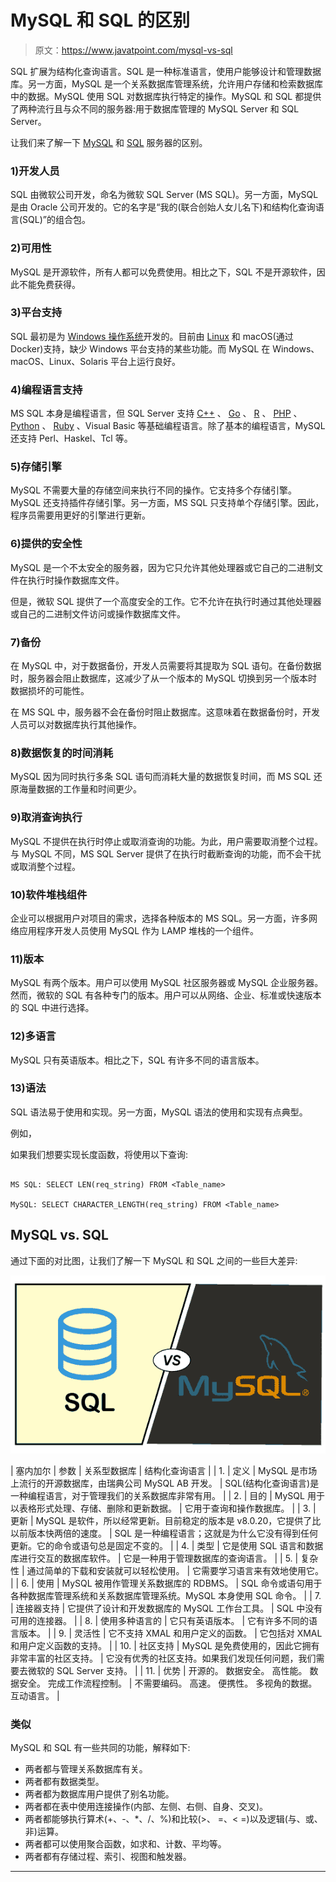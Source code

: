 # MySQL 和 SQL 的区别

> 原文：<https://www.javatpoint.com/mysql-vs-sql>

SQL 扩展为结构化查询语言。SQL 是一种标准语言，使用户能够设计和管理数据库。另一方面，MySQL 是一个关系数据库管理系统，允许用户存储和检索数据库中的数据。MySQL 使用 SQL 对数据库执行特定的操作。MySQL 和 SQL 都提供了两种流行且与众不同的服务器:用于数据库管理的 MySQL Server 和 SQL Server。

让我们来了解一下 [MySQL](https://www.javatpoint.com/mysql-tutorial) 和 [SQL](https://www.javatpoint.com/sql-tutorial) 服务器的区别。

### 1)开发人员

SQL 由微软公司开发，命名为微软 SQL Server (MS SQL)。另一方面，MySQL 是由 Oracle 公司开发的。它的名字是“我的(联合创始人女儿名下)和结构化查询语言(SQL)”的组合包。

### 2)可用性

MySQL 是开源软件，所有人都可以免费使用。相比之下，SQL 不是开源软件，因此不能免费获得。

### 3)平台支持

SQL 最初是为 [Windows 操作系统](https://www.javatpoint.com/windows)开发的。目前由 [Linux](https://www.javatpoint.com/linux-tutorial) 和 macOS(通过 Docker)支持，缺少 Windows 平台支持的某些功能。而 MySQL 在 Windows、macOS、Linux、Solaris 平台上运行良好。

### 4)编程语言支持

MS SQL 本身是编程语言，但 SQL Server 支持 [C++](https://www.javatpoint.com/cpp-tutorial) 、 [Go](https://www.javatpoint.com/go-tutorial) 、 [R](https://www.javatpoint.com/r-tutorial) 、 [PHP](https://www.javatpoint.com/php-tutorial) 、 [Python](https://www.javatpoint.com/python-tutorial) 、 [Ruby](https://www.javatpoint.com/ruby-tutorial) 、Visual Basic 等基础编程语言。除了基本的编程语言，MySQL 还支持 Perl、Haskel、Tcl 等。

### 5)存储引擎

MySQL 不需要大量的存储空间来执行不同的操作。它支持多个存储引擎。MySQL 还支持插件存储引擎。另一方面，MS SQL 只支持单个存储引擎。因此，程序员需要用更好的引擎进行更新。

### 6)提供的安全性

MySQL 是一个不太安全的服务器，因为它只允许其他处理器或它自己的二进制文件在执行时操作数据库文件。

但是，微软 SQL 提供了一个高度安全的工作。它不允许在执行时通过其他处理器或自己的二进制文件访问或操作数据库文件。

### 7)备份

在 MySQL 中，对于数据备份，开发人员需要将其提取为 SQL 语句。在备份数据时，服务器会阻止数据库，这减少了从一个版本的 MySQL 切换到另一个版本时数据损坏的可能性。

在 MS SQL 中，服务器不会在备份时阻止数据库。这意味着在数据备份时，开发人员可以对数据库执行其他操作。

### 8)数据恢复的时间消耗

MySQL 因为同时执行多条 SQL 语句而消耗大量的数据恢复时间，而 MS SQL 还原海量数据的工作量和时间更少。

### 9)取消查询执行

MySQL 不提供在执行时停止或取消查询的功能。为此，用户需要取消整个过程。与 MySQL 不同，MS SQL Server 提供了在执行时截断查询的功能，而不会干扰或取消整个过程。

### 10)软件堆栈组件

企业可以根据用户对项目的需求，选择各种版本的 MS SQL。另一方面，许多网络应用程序开发人员使用 MySQL 作为 LAMP 堆栈的一个组件。

### 11)版本

MySQL 有两个版本。用户可以使用 MySQL 社区服务器或 MySQL 企业服务器。然而，微软的 SQL 有各种专门的版本。用户可以从网络、企业、标准或快速版本的 SQL 中进行选择。

### 12)多语言

MySQL 只有英语版本。相比之下，SQL 有许多不同的语言版本。

### 13)语法

SQL 语法易于使用和实现。另一方面，MySQL 语法的使用和实现有点典型。

例如，

如果我们想要实现长度函数，将使用以下查询:

```

MS SQL: SELECT LEN(req_string) FROM <Table_name>

MySQL: SELECT CHARACTER_LENGTH(req_string) FROM <Table_name>

```

## MySQL vs. SQL

通过下面的对比图，让我们了解一下 MySQL 和 SQL 之间的一些巨大差异:

![MySQL vs. SQL](img/f5711e88e191e0b5e991457c851e36b3.png)

| 塞内加尔 | 参数 | 关系型数据库 | 结构化查询语言 |
| 1. | 定义 | MySQL 是市场上流行的开源数据库，由瑞典公司 MySQL AB 开发。 | SQL(结构化查询语言)是一种编程语言，对于管理我们的关系数据库非常有用。 |
| 2. | 目的 | MySQL 用于以表格形式处理、存储、删除和更新数据。 | 它用于查询和操作数据库。 |
| 3. | 更新 | MySQL 是软件，所以经常更新。目前稳定的版本是 v8.0.20，它提供了比以前版本快两倍的速度。 | SQL 是一种编程语言；这就是为什么它没有得到任何更新。它的命令或语句总是固定不变的。 |
| 4. | 类型 | 它是使用 SQL 语言和数据库进行交互的数据库软件。 | 它是一种用于管理数据库的查询语言。 |
| 5. | 复杂性 | 通过简单的下载和安装就可以轻松使用。 | 它需要学习语言来有效地使用它。 |
| 6. | 使用 | MySQL 被用作管理关系数据库的 RDBMS。 | SQL 命令或语句用于各种数据库管理系统和关系数据库管理系统。MySQL 本身使用 SQL 命令。 |
| 7. | 连接器支持 | 它提供了设计和开发数据库的 MySQL 工作台工具。 | SQL 中没有可用的连接器。 |
| 8. | 使用多种语言的 | 它只有英语版本。 | 它有许多不同的语言版本。 |
| 9. | 灵活性 | 它不支持 XMAL 和用户定义的函数。 | 它包括对 XMAL 和用户定义函数的支持。 |
| 10. | 社区支持 | MySQL 是免费使用的，因此它拥有非常丰富的社区支持。 | 它没有优秀的社区支持。如果我们发现任何问题，我们需要去微软的 SQL Server 支持。 |
| 11. | 优势 | 开源的。
数据安全。
高性能。
数据安全。
完成工作流程控制。 | 不需要编码。
高速。
便携性。
多视角的数据。
互动语言。 |

### 类似

MySQL 和 SQL 有一些共同的功能，解释如下:

*   两者都与管理关系数据库有关。
*   两者都有数据类型。
*   两者都为数据库用户提供了别名功能。
*   两者都在表中使用连接操作(内部、左侧、右侧、自身、交叉)。
*   两者都能够执行算术(+、-、*、/、%)和比较(>、 =、< =)以及逻辑(与、或、非)运算。
*   两者都可以使用聚合函数，如求和、计数、平均等。
*   两者都有存储过程、索引、视图和触发器。

* * *
